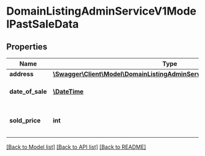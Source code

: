 # DomainListingAdminServiceV1ModelPastSaleData

## Properties
Name | Type | Description | Notes
------------ | ------------- | ------------- | -------------
**address** | [**\Swagger\Client\Model\DomainListingAdminServiceV1ModelPastSaleAddress**](DomainListingAdminServiceV1ModelPastSaleAddress.md) |  | [optional] 
**date_of_sale** | [**\DateTime**](\DateTime.md) | Registered date of the sale | [optional] 
**sold_price** | **int** | Price property has been sold | [optional] 

[[Back to Model list]](../../README.md#documentation-for-models) [[Back to API list]](../../README.md#documentation-for-api-endpoints) [[Back to README]](../../README.md)

